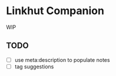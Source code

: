 # Linkhut Companion

WIP

## TODO
- [ ] use meta:description to populate notes
- [ ] tag suggestions
